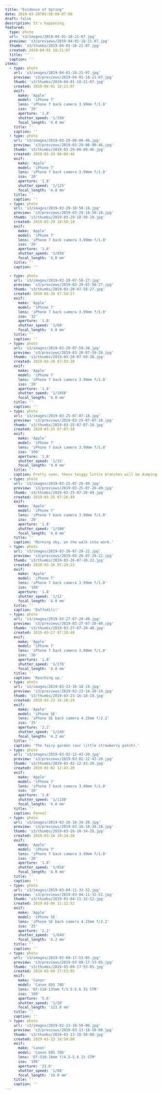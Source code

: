 ```yaml
---
title: "Evidence of Spring"
date: 2019-03-28T05:58:09-07:00
draft: false
description: It's happening.
featured:
  type: photo
  url: 's3/images/2019-04-01-18-21-07.jpg'
  preview: 's3/previews/2019-04-01-18-21-07.jpg'
  thumb: 's3/thumbs/2019-04-01-18-21-07.jpg'
  created: 2019-04-01 18:21:07
  title: ''
  caption: ''
items:
  - type: photo
    url: 's3/images/2019-04-01-18-21-07.jpg'
    preview: 's3/previews/2019-04-01-18-21-07.jpg'
    thumb: 's3/thumbs/2019-04-01-18-21-07.jpg'
    created: 2019-04-01 18:21:07
    exif:
      make: 'Apple'
      model: 'iPhone 7'
      lens: 'iPhone 7 back camera 3.99mm f/1.8'
      iso: '20'
      aperture: '1.8'
      shutter_speed: '1/350'
      focal_length: '4.0 mm'
    title: ''
    caption: ''
  - type: photo
    url: 's3/images/2019-03-29-08-00-46.jpg'
    preview: 's3/previews/2019-03-29-08-00-46.jpg'
    thumb: 's3/thumbs/2019-03-29-08-00-46.jpg'
    created: 2019-03-29 08:00:46
    exif:
      make: 'Apple'
      model: 'iPhone 7'
      lens: 'iPhone 7 back camera 3.99mm f/1.8'
      iso: '20'
      aperture: '1.8'
      shutter_speed: '1/125'
      focal_length: '4.0 mm'
    title: ''
    caption: ''
  - type: photo
    url: 's3/images/2019-03-29-18-50-18.jpg'
    preview: 's3/previews/2019-03-29-18-50-18.jpg'
    thumb: 's3/thumbs/2019-03-29-18-50-18.jpg'
    created: 2019-03-29 18:50:18
    exif:
      make: 'Apple'
      model: 'iPhone 7'
      lens: 'iPhone 7 back camera 3.99mm f/1.8'
      iso: '20'
      aperture: '1.8'
      shutter_speed: '1/850'
      focal_length: '4.0 mm'
    title: ''
    caption: ''

  - type: photo
    url: 's3/images/2019-03-20-07-58-27.jpg'
    preview: 's3/previews/2019-03-20-07-58-27.jpg'
    thumb: 's3/thumbs/2019-03-20-07-58-27.jpg'
    created: 2019-03-20 07:58:27
    exif:
      make: 'Apple'
      model: 'iPhone 7'
      lens: 'iPhone 7 back camera 3.99mm f/1.8'
      iso: '32'
      aperture: '1.8'
      shutter_speed: '1/60'
      focal_length: '4.0 mm'
    title: ''
    caption: ''
  - type: photo
    url: 's3/images/2019-03-20-07-59-28.jpg'
    preview: 's3/previews/2019-03-20-07-59-28.jpg'
    thumb: 's3/thumbs/2019-03-20-07-59-28.jpg'
    created: 2019-03-20 07:59:28
    exif:
      make: 'Apple'
      model: 'iPhone 7'
      lens: 'iPhone 7 back camera 3.99mm f/1.8'
      iso: '20'
      aperture: '1.8'
      shutter_speed: '1/1050'
      focal_length: '4.0 mm'
    title: ''
    caption: ''
  - type: photo
    url: 's3/images/2019-03-25-07-07-18.jpg'
    preview: 's3/previews/2019-03-25-07-07-18.jpg'
    thumb: 's3/thumbs/2019-03-25-07-07-18.jpg'
    created: 2019-03-25 07:07:18
    exif:
      make: 'Apple'
      model: 'iPhone 7'
      lens: 'iPhone 7 back camera 3.99mm f/1.8'
      iso: '100'
      aperture: '1.8'
      shutter_speed: '1/15'
      focal_length: '4.0 mm'
    title: ''
    caption: Pretty soon, these twiggy little branches will be dumping so many apples onto the lawn beneath them that we won't even be able to give them away fast enough.
  - type: photo
    url: 's3/images/2019-03-25-07-26-49.jpg'
    preview: 's3/previews/2019-03-25-07-26-49.jpg'
    thumb: 's3/thumbs/2019-03-25-07-26-49.jpg'
    created: 2019-03-25 07:26:49
    exif:
      make: 'Apple'
      model: 'iPhone 7'
      lens: 'iPhone 7 back camera 3.99mm f/1.8'
      iso: '20'
      aperture: '1.8'
      shutter_speed: '1/500'
      focal_length: '4.0 mm'
    title: ''
    caption: 'Morning sky, on the walk into work.'
  - type: photo
    url: 's3/images/2019-03-26-07-20-22.jpg'
    preview: 's3/previews/2019-03-26-07-20-22.jpg'
    thumb: 's3/thumbs/2019-03-26-07-20-22.jpg'
    created: 2019-03-26 07:20:22
    exif:
      make: 'Apple'
      model: 'iPhone 7'
      lens: 'iPhone 7 back camera 3.99mm f/1.8'
      iso: '100'
      aperture: '1.8'
      shutter_speed: '1/12'
      focal_length: '4.0 mm'
    title: ''
    caption: 'Daffodils!'
  - type: photo
    url: 's3/images/2019-03-27-07-20-40.jpg'
    preview: 's3/previews/2019-03-27-07-20-40.jpg'
    thumb: 's3/thumbs/2019-03-27-07-20-40.jpg'
    created: 2019-03-27 07:20:40
    exif:
      make: 'Apple'
      model: 'iPhone 7'
      lens: 'iPhone 7 back camera 3.99mm f/1.8'
      iso: '20'
      aperture: '1.8'
      shutter_speed: '1/270'
      focal_length: '4.0 mm'
    title: ''
    caption: 'Reaching up.'
  - type: photo
    url: 's3/images/2019-03-23-16-18-19.jpg'
    preview: 's3/previews/2019-03-23-16-18-19.jpg'
    thumb: 's3/thumbs/2019-03-23-16-18-19.jpg'
    created: 2019-03-23 16:18:19
    exif:
      make: 'Apple'
      model: 'iPhone SE'
      lens: 'iPhone SE back camera 4.15mm f/2.2'
      iso: '25'
      aperture: '2.2'
      shutter_speed: '1/240'
      focal_length: '4.2 mm'
    title: ''
    caption: 'The fairy garden (our little strawberry patch).'
  - type: photo
    url: 's3/images/2019-03-02-12-43-20.jpg'
    preview: 's3/previews/2019-03-02-12-43-20.jpg'
    thumb: 's3/thumbs/2019-03-02-12-43-20.jpg'
    created: 2019-03-02 12:43:20
    exif:
      make: 'Apple'
      model: 'iPhone 7'
      lens: 'iPhone 7 back camera 3.99mm f/1.8'
      iso: '20'
      aperture: '1.8'
      shutter_speed: '1/1150'
      focal_length: '4.0 mm'
    title: ''
    caption: Fennel'
  - type: photo
    url: 's3/images/2019-03-16-10-34-28.jpg'
    preview: 's3/previews/2019-03-16-10-34-28.jpg'
    thumb: 's3/thumbs/2019-03-16-10-34-28.jpg'
    created: 2019-03-16 10:34:28
    exif:
      make: 'Apple'
      model: 'iPhone 7'
      lens: 'iPhone 7 back camera 3.99mm f/1.8'
      iso: '20'
      aperture: '1.8'
      shutter_speed: '1/850'
      focal_length: '4.0 mm'
    title: ''
    caption: ''
  - type: photo
    url: 's3/images/2019-03-04-11-32-52.jpg'
    preview: 's3/previews/2019-03-04-11-32-52.jpg'
    thumb: 's3/thumbs/2019-03-04-11-32-52.jpg'
    created: 2019-03-04 11:32:52
    exif:
      make: 'Apple'
      model: 'iPhone SE'
      lens: 'iPhone SE back camera 4.15mm f/2.2'
      iso: '25'
      aperture: '2.2'
      shutter_speed: '1/640'
      focal_length: '4.2 mm'
    title: ''
    caption: ''
  - type: photo
    url: 's3/images/2019-03-09-17-53-05.jpg'
    preview: 's3/previews/2019-03-09-17-53-05.jpg'
    thumb: 's3/thumbs/2019-03-09-17-53-05.jpg'
    created: 2019-03-09 17:53:05
    exif:
      make: 'Canon'
      model: 'Canon EOS 70D'
      lens: 'EF-S18-135mm f/3.5-5.6 IS STM'
      iso: '100'
      aperture: '5.6'
      shutter_speed: '1/20'
      focal_length: '121.0 mm'
    title: ''
    caption: ''
  - type: photo
    url: 's3/images/2019-03-13-18-50-00.jpg'
    preview: 's3/previews/2019-03-13-18-50-00.jpg'
    thumb: 's3/thumbs/2019-03-13-18-50-00.jpg'
    created: 2019-03-13 18:50:00
    exif:
      make: 'Canon'
      model: 'Canon EOS 70D'
      lens: 'EF-S10-18mm f/4.5-5.6 IS STM'
      iso: '100'
      aperture: '22.0'
      shutter_speed: '1/80'
      focal_length: '10.0 mm'
    title: ''
    caption: ''
---
```

